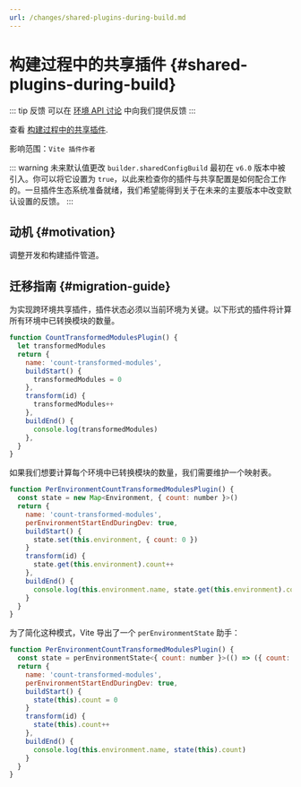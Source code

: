 ```yaml
---
url: /changes/shared-plugins-during-build.md
---
```

# 构建过程中的共享插件 {#shared-plugins-during-build}

::: tip 反馈
可以在 [环境 API 讨论](https://github.com/vitejs/vite/discussions/16358) 中向我们提供反馈
:::

查看 [构建过程中的共享插件](/guide/api-environment-plugins.md#shared-plugins-during-build).

影响范围：`Vite 插件作者`

::: warning 未来默认值更改
`builder.sharedConfigBuild` 最初在 `v6.0` 版本中被引入。你可以将它设置为 `true`，以此来检查你的插件与共享配置是如何配合工作的。一旦插件生态系统准备就绪，我们希望能得到关于在未来的主要版本中改变默认设置的反馈。
:::

## 动机 {#motivation}

调整开发和构建插件管道。

## 迁移指南 {#migration-guide}

为实现跨环境共享插件，插件状态必须以当前环境为关键。以下形式的插件将计算所有环境中已转换模块的数量。

```js
function CountTransformedModulesPlugin() {
  let transformedModules
  return {
    name: 'count-transformed-modules',
    buildStart() {
      transformedModules = 0
    },
    transform(id) {
      transformedModules++
    },
    buildEnd() {
      console.log(transformedModules)
    },
  }
}
```

如果我们想要计算每个环境中已转换模块的数量，我们需要维护一个映射表。

```js
function PerEnvironmentCountTransformedModulesPlugin() {
  const state = new Map<Environment, { count: number }>()
  return {
    name: 'count-transformed-modules',
    perEnvironmentStartEndDuringDev: true,
    buildStart() {
      state.set(this.environment, { count: 0 })
    }
    transform(id) {
      state.get(this.environment).count++
    },
    buildEnd() {
      console.log(this.environment.name, state.get(this.environment).count)
    }
  }
}
```

为了简化这种模式，Vite 导出了一个 `perEnvironmentState` 助手：

```js
function PerEnvironmentCountTransformedModulesPlugin() {
  const state = perEnvironmentState<{ count: number }>(() => ({ count: 0 }))
  return {
    name: 'count-transformed-modules',
    perEnvironmentStartEndDuringDev: true,
    buildStart() {
      state(this).count = 0
    }
    transform(id) {
      state(this).count++
    },
    buildEnd() {
      console.log(this.environment.name, state(this).count)
    }
  }
}
```
